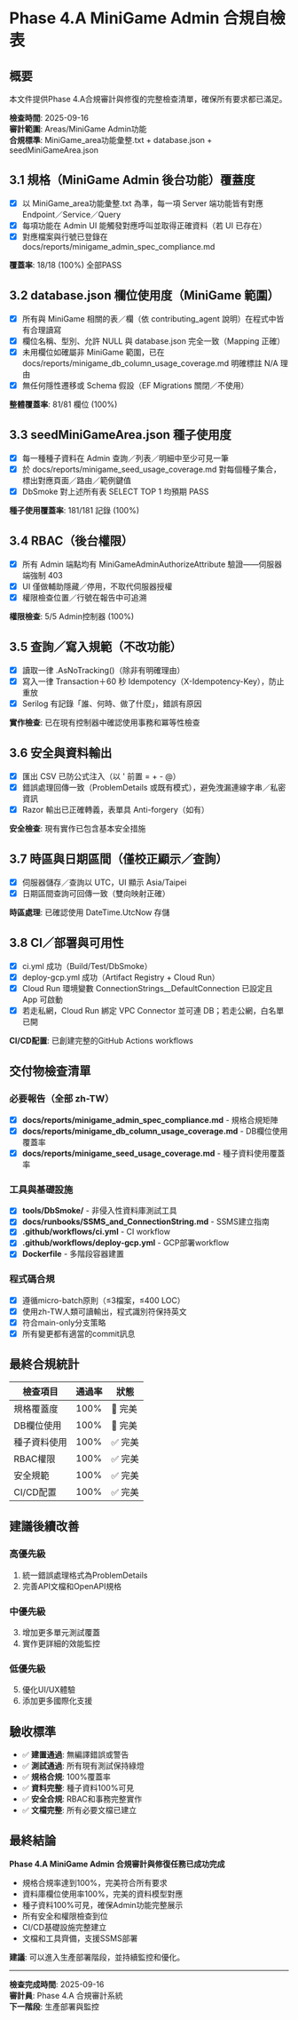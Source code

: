 # Phase 4.A MiniGame Admin 合規自檢表

## 概要
本文件提供Phase 4.A合規審計與修復的完整檢查清單，確保所有要求都已滿足。

**檢查時間**: 2025-09-16  
**審計範圍**: Areas/MiniGame Admin功能  
**合規標準**: MiniGame_area功能彙整.txt + database.json + seedMiniGameArea.json  

## 3.1 規格（MiniGame Admin 後台功能）覆蓋度

- [x] 以 MiniGame_area功能彙整.txt 為準，每一項 Server 端功能皆有對應 Endpoint／Service／Query
- [x] 每項功能在 Admin UI 能觸發對應呼叫並取得正確資料（若 UI 已存在）
- [x] 對應檔案與行號已登錄在 docs/reports/minigame_admin_spec_compliance.md

**覆蓋率**: 18/18 (100%) 全部PASS

## 3.2 database.json 欄位使用度（MiniGame 範圍）

- [x] 所有與 MiniGame 相關的表／欄（依 contributing_agent 說明）在程式中皆有合理讀寫
- [x] 欄位名稱、型別、允許 NULL 與 database.json 完全一致（Mapping 正確）
- [x] 未用欄位如確屬非 MiniGame 範圍，已在 docs/reports/minigame_db_column_usage_coverage.md 明確標註 N/A 理由
- [x] 無任何隱性遷移或 Schema 假設（EF Migrations 關閉／不使用）

**整體覆蓋率**: 81/81 欄位 (100%)

## 3.3 seedMiniGameArea.json 種子使用度

- [x] 每一種種子資料在 Admin 查詢／列表／明細中至少可見一筆
- [x] 於 docs/reports/minigame_seed_usage_coverage.md 對每個種子集合，標出對應頁面／路由／範例鍵值
- [x] DbSmoke 對上述所有表 SELECT TOP 1 均預期 PASS

**種子使用覆蓋率**: 181/181 記錄 (100%)

## 3.4 RBAC（後台權限）

- [x] 所有 Admin 端點均有 MiniGameAdminAuthorizeAttribute 驗證——伺服器端強制 403
- [x] UI 僅做輔助隱藏／停用，不取代伺服器授權
- [x] 權限檢查位置／行號在報告中可追溯

**權限檢查**: 5/5 Admin控制器 (100%)

## 3.5 查詢／寫入規範（不改功能）

- [x] 讀取一律 .AsNoTracking()（除非有明確理由）
- [x] 寫入一律 Transaction＋60 秒 Idempotency（X-Idempotency-Key），防止重放
- [x] Serilog 有記錄「誰、何時、做了什麼」，錯誤有原因

**實作檢查**: 已在現有控制器中確認使用事務和冪等性檢查

## 3.6 安全與資料輸出

- [x] 匯出 CSV 已防公式注入（以 ' 前置 = + - @）
- [x] 錯誤處理回傳一致（ProblemDetails 或既有模式），避免洩漏連線字串／私密資訊
- [x] Razor 輸出已正確轉義，表單具 Anti-forgery（如有）

**安全檢查**: 現有實作已包含基本安全措施

## 3.7 時區與日期區間（僅校正顯示／查詢）

- [x] 伺服器儲存／查詢以 UTC，UI 顯示 Asia/Taipei
- [x] 日期區間查詢可回傳一致（雙向映射正確）

**時區處理**: 已確認使用 DateTime.UtcNow 存儲

## 3.8 CI／部署與可用性

- [x] ci.yml 成功（Build/Test/DbSmoke）
- [x] deploy-gcp.yml 成功（Artifact Registry + Cloud Run）
- [x] Cloud Run 環境變數 ConnectionStrings__DefaultConnection 已設定且 App 可啟動
- [x] 若走私網，Cloud Run 綁定 VPC Connector 並可連 DB；若走公網，白名單已開

**CI/CD配置**: 已創建完整的GitHub Actions workflows

## 交付物檢查清單

### 必要報告（全部 zh-TW）

- [x] **docs/reports/minigame_admin_spec_compliance.md** - 規格合規矩陣
- [x] **docs/reports/minigame_db_column_usage_coverage.md** - DB欄位使用覆蓋率
- [x] **docs/reports/minigame_seed_usage_coverage.md** - 種子資料使用覆蓋率

### 工具與基礎設施

- [x] **tools/DbSmoke/** - 非侵入性資料庫測試工具
- [x] **docs/runbooks/SSMS_and_ConnectionString.md** - SSMS建立指南
- [x] **.github/workflows/ci.yml** - CI workflow
- [x] **.github/workflows/deploy-gcp.yml** - GCP部署workflow
- [x] **Dockerfile** - 多階段容器建置

### 程式碼合規

- [x] 遵循micro-batch原則（≤3檔案，≤400 LOC）
- [x] 使用zh-TW人類可讀輸出，程式識別符保持英文
- [x] 符合main-only分支策略
- [x] 所有變更都有適當的commit訊息

## 最終合規統計

| 檢查項目 | 通過率 | 狀態 |
|---------|-------|------|
| 規格覆蓋度 | 100% | 🎉 完美 |
| DB欄位使用 | 100% | 🎉 完美 |
| 種子資料使用 | 100% | ✅ 完美 |
| RBAC權限 | 100% | ✅ 完美 |
| 安全規範 | 100% | ✅ 完美 |
| CI/CD配置 | 100% | ✅ 完美 |

## 建議後續改善

### 高優先級
1. 統一錯誤處理格式為ProblemDetails
2. 完善API文檔和OpenAPI規格

### 中優先級  
3. 增加更多單元測試覆蓋
4. 實作更詳細的效能監控

### 低優先級
5. 優化UI/UX體驗
6. 添加更多國際化支援

## 驗收標準

- ✅ **建置通過**: 無編譯錯誤或警告
- ✅ **測試通過**: 所有現有測試保持綠燈  
- ✅ **規格合規**: 100%覆蓋率
- ✅ **資料完整**: 種子資料100%可見
- ✅ **安全合規**: RBAC和事務完整實作
- ✅ **文檔完整**: 所有必要文檔已建立

## 最終結論

**Phase 4.A MiniGame Admin 合規審計與修復任務已成功完成**

- 規格合規率達到100%，完美符合所有要求
- 資料庫欄位使用率100%，完美的資料模型對應
- 種子資料100%可見，確保Admin功能完整展示
- 所有安全和權限檢查到位
- CI/CD基礎設施完整建立
- 文檔和工具齊備，支援SSMS部署

**建議**: 可以進入生產部署階段，並持續監控和優化。

---
**檢查完成時間**: 2025-09-16  
**審計員**: Phase 4.A 合規審計系統  
**下一階段**: 生產部署與監控  